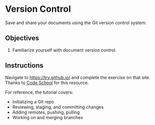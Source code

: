 # Version Control

Save and share your documents using the Git version control system.

## Objectives

  1. Familiarize yourself with document version control.

## Instructions

Navigate to https://try.github.io/ and complete the exercise on that site. Thanks to [Code School](https://www.codeschool.com/) for this resource.

For reference, the tutorial covers:

  + Initializing a Git repo
  + Reviewing, staging, and committing changes
  + Adding remotes, pushing, pulling
  + Working on and merging branches
